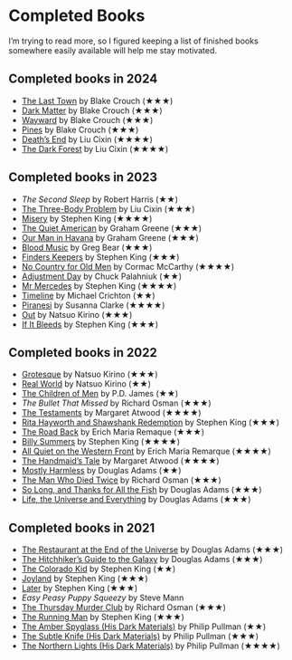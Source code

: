 <!---
  # This file is distributed under the Creative Commons Attribution 4.0
  # International License. To view a copy of this license, please visit
  # <http://creativecommons.org/licenses/by/4.0/>.

  collections:
    - 'notes'
    - 'reading'
  git: '$Metadata$'
  twigTemplate: .templates/base-note.html.twig
--->

Completed Books
===============

I’m trying to read more, so I figured keeping a list of finished books
somewhere easily available will help me stay motivated.


## Completed books in 2024

-   [The Last Town][] by Blake Crouch (★★★)
-   [Dark Matter][] by Blake Crouch (★★★)
-   [Wayward][The Last Town] by Blake Crouch (★★★)
-   [Pines][The Last Town] by Blake Crouch (★★★)
-   [Death’s End][] by Liu Cixin (★★★★)
-   [The Dark Forest][] by Liu Cixin (★★★★)

  [The Last Town]: <https://en.wikipedia.org/wiki/The_Wayward_Pines_Trilogy>
  [Dark Matter]: <https://en.wikipedia.org/wiki/Dark_Matter_(Crouch_novel)>
  [Death’s End]: <https://en.wikipedia.org/wiki/Death%27s_End>
  [The Dark Forest]: <https://en.wikipedia.org/wiki/The_Dark_Forest>


## Completed books in 2023

-   *The Second Sleep* by Robert Harris (★★)
-   [The Three-Body Problem][] by Liu Cixin (★★★)
-   [Misery][] by Stephen King (★★★★)
-   [The Quiet American][] by Graham Greene (★★★)
-   [Our Man in Havana][] by Graham Greene (★★★)
-   [Blood Music][] by Greg Bear (★★★)
-   [Finders Keepers][] by Stephen King (★★★)
-   [No Country for Old Men][] by Cormac McCarthy (★★★★)
-   [Adjustment Day][] by Chuck Palahniuk (★★)
-   [Mr Mercedes][] by Stephen King (★★★★)
-   [Timeline][] by Michael Crichton (★★)
-   [Piranesi][] by Susanna Clarke (★★★★)
-   [Out][] by Natsuo Kirino (★★★)
-   [If It Bleeds][] by Stephen King (★★★)

  [The Three-Body Problem]: <https://en.wikipedia.org/wiki/The_Three-Body_Problem_(novel)>
  [Misery]: <https://en.wikipedia.org/wiki/Misery_(novel)>
  [The Quiet American]: <https://en.wikipedia.org/wiki/The_Quiet_American>
  [Our Man in Havana]: <https://en.wikipedia.org/wiki/Our_Man_in_Havana>
  [Blood Music]: <https://en.wikipedia.org/wiki/Blood_Music_(novel)>
  [Finders Keepers]: <https://en.wikipedia.org/wiki/Finders_Keepers_(King_novel)>
  [No Country for Old Men]: <https://en.wikipedia.org/wiki/No_Country_for_Old_Men_(novel)>
  [Adjustment Day]: <https://en.wikipedia.org/wiki/Adjustment_Day>
  [Mr Mercedes]: <https://en.wikipedia.org/wiki/Mr._Mercedes>
  [Timeline]: <https://en.wikipedia.org/wiki/Timeline_(novel)>
  [Piranesi]: <https://en.wikipedia.org/wiki/Piranesi_(novel)>
  [Out]: <https://en.wikipedia.org/wiki/Out_(novel)>
  [If It Bleeds]: <https://en.wikipedia.org/wiki/If_It_Bleeds>


## Completed books in 2022

-   [Grotesque][] by Natsuo Kirino (★★★)
-   [Real World][] by Natsuo Kirino (★★)
-   [The Children of Men][] by P.D. James (★★)
-   *The Bullet That Missed* by Richard Osman (★★★)
-   [The Testaments][] by Margaret Atwood (★★★★)
-   [Rita Hayworth and Shawshank Redemption][] by Stephen King (★★★)
-   [The Road Back][] by Erich Maria Remaque (★★★)
-   [Billy Summers][] by Stephen King (★★★★)
-   [All Quiet on the Western Front][] by Erich Maria Remarque (★★★★)
-   [The Handmaid’s Tale][] by Margaret Atwood (★★★★)
-   [Mostly Harmless][] by Douglas Adams (★★)
-   [The Man Who Died Twice][] by Richard Osman (★★★)
-   [So Long, and Thanks for All the Fish][] by Douglas Adams (★★★)
-   [Life, the Universe and Everything][] by Douglas Adams (★★★)

  [Grotesque]: <https://en.wikipedia.org/wiki/Grotesque_(novel)>
  [Real World]: <https://en.wikipedia.org/wiki/Real_World_(novel)>
  [The Children of Men]: <https://en.wikipedia.org/wiki/The_Children_of_Men>
  [The Testaments]: <https://en.wikipedia.org/wiki/The_Testaments>
  [Rita Hayworth and Shawshank Redemption]: <https://en.wikipedia.org/wiki/Rita_Hayworth_and_Shawshank_Redemption>
  [The Road Back]: <https://en.wikipedia.org/wiki/The_Road_Back>
  [Billy Summers]: <https://en.wikipedia.org/wiki/Billy_Summers>
  [All Quiet on the Western Front]: <https://en.wikipedia.org/wiki/All_Quiet_on_the_Western_Front>
  [The Handmaid’s Tale]: <https://en.wikipedia.org/wiki/The_Handmaid's_Tale>
  [Mostly Harmless]: <https://en.wikipedia.org/wiki/Mostly_Harmless>
  [The Man Who Died Twice]: <https://en.wikipedia.org/wiki/The_Man_Who_Died_Twice_(novel)>
  [So Long, and Thanks for All the Fish]: <https://en.wikipedia.org/wiki/So_Long,_and_Thanks_for_All_the_Fish>
  [Life, the Universe and Everything]: <https://en.wikipedia.org/wiki/Life,_the_Universe_and_Everything>


## Completed books in 2021

-   [The Restaurant at the End of the Universe][] by Douglas Adams (★★★)
-   [The Hitchhiker’s Guide to the Galaxy][] by Douglas Adams (★★★)
-   [The Colorado Kid][] by Stephen King (★★)
-   [Joyland][] by Stephen King (★★★)
-   [Later][] by Stephen King (★★★)
-   *Easy Peasy Puppy Squeezy* by Steve Mann
-   [The Thursday Murder Club][] by Richard Osman (★★★)
-   [The Running Man][] by Stephen King (★★★)
-   [The Amber Spyglass (His Dark Materials)][] by Philip Pullman (★★)
-   [The Subtle Knife (His Dark Materials)][] by Philip Pullman (★★★)
-   [The Northern Lights (His Dark Materials)][] by Philip Pullman
    (★★★★)

  [The Restaurant at the End of the Universe]: <https://en.wikipedia.org/wiki/The_Restaurant_at_the_End_of_the_Universe>
  [The Hitchhiker’s Guide to the Galaxy]: <https://en.wikipedia.org/wiki/The_Hitchhiker%27s_Guide_to_the_Galaxy_(novel)>
  [The Colorado Kid]: <https://en.wikipedia.org/wiki/The_Colorado_Kid>
  [Joyland]: <https://en.wikipedia.org/wiki/Joyland_(King_novel)>
  [Later]: <https://en.wikipedia.org/wiki/Later_(novel)>
  [The Thursday Murder Club]: <https://en.wikipedia.org/wiki/The_Thursday_Murder_Club>
  [The Running Man]: <https://en.wikipedia.org/wiki/The_Running_Man_(novel)>
  [The Amber Spyglass (His Dark Materials)]: <https://en.wikipedia.org/wiki/The_Amber_Spyglass>
  [The Subtle Knife (His Dark Materials)]: <https://en.wikipedia.org/wiki/The_Subtle_Knife>
  [The Northern Lights (His Dark Materials)]: <https://en.wikipedia.org/wiki/Northern_Lights_(Pullman_novel)>
